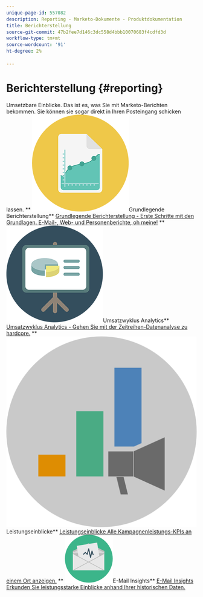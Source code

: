 ```yaml
---
unique-page-id: 557082
description: Reporting - Marketo-Dokumente - Produktdokumentation
title: Berichterstellung
source-git-commit: 47b2fee7d146c3dc558d4bbb10070683f4cdfd3d
workflow-type: tm+mt
source-wordcount: '91'
ht-degree: 2%

---
```



# Berichterstellung {#reporting}

Umsetzbare Einblicke. Das ist es, was Sie mit Marketo-Berichten bekommen. Sie können sie sogar direkt in Ihren Posteingang schicken lassen.
** ![Grundlegende Berichterstellung](assets/documents-bookmarks-17.png)Grundlegende Berichterstellung** [Grundlegende Berichterstellung - Erste Schritte mit den Grundlagen. E-Mail-, Web- und Personenberichte, oh meine!](https://docs.marketo.com/display/DOCS/Basic+Reporting)     ** ![Umsatzzyklusanalysen](assets/seo-08.png)Umsatzwyklus Analytics** [Umsatzwyklus Analytics - Gehen Sie mit der Zeitreihen-Datenanalyse zu hardcore.](https://docs.marketo.com/display/DOCS/Revenue+Cycle+Analytics)     ** ![Leistungseinblicke](assets/mpi-for-docs-2x.png)Leistungseinblicke** [Leistungseinblicke Alle Kampagnenleistungs-KPIs an einem Ort anzeigen.](https://docs.marketo.com/display/DOCS/Marketing+Performance+Insights)     ** ![E-Mail Insights](assets/email-insights.png)E-Mail Insights** [E-Mail Insights Erkunden Sie leistungsstarke Einblicke anhand Ihrer historischen Daten.](https://docs.marketo.com/display/DOCS/Email+Insights)